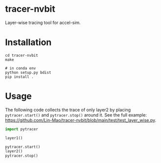 # tracer-nvbit

Layer-wise tracing tool for accel-sim.

# Installation

```shell
cd tracer-nvbit
make

# in conda env
python setup.py bdist
pip install .
```

# Usage

The following code collects the trace of only layer2 by placing `pytracer.start()` and `pytracer.stop()` around it. See the full example: https://github.com/Lin-Mao/tracer-nvbit/blob/main/test/test_layer_wise.py.

```python
import pytracer

layer1()

pytracer.start()
layer2()
pytracer.stop()
```


